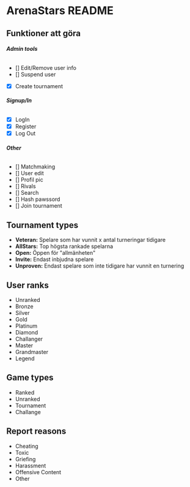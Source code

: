 # ArenaStars README

## **Funktioner att göra**
###### **Admin tools** ######
- [] Edit/Remove user info
- [] Suspend user
- [x] Create tournament

###### **Signup/In** ######
- [x] LogIn
- [x] Register
- [x] Log Out

###### **Other** ######
- [] Matchmaking
- [] User edit
- [] Profil pic
- [] Rivals
- [] Search
- [] Hash pawssord
- [] Join tournament

## **Tournament types**
- **Veteran:** Spelare som har vunnit x antal turneringar tidigare
- **AllStars:** Top högsta rankade spelarna 
- **Open:** Öppen för "allmänheten"
- **Invite:** Endast inbjudna spelare
- **Unproven:** Endast spelare som inte tidigare har vunnit en turnering
	
	
## **User ranks**
- Unranked
- Bronze
- Silver
- Gold
- Platinum
- Diamond
- Challanger
- Master
- Grandmaster
- Legend
	
	
## **Game types**
- Ranked
- Unranked
- Tournament
- Challange
	
	
## **Report reasons**
- Cheating
- Toxic
- Griefing
- Harassment
- Offensive Content
- Other

